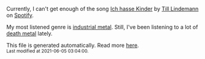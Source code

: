
  Currently, I can't get enough of the song <a href="https://open.spotify.com/track/0gzVVWrYrWkJJyZKE4K3pK">Ich hasse Kinder</a> by <a href="https://open.spotify.com/artist/2a5G7JLmVJNjfFNg8rwLcP">Till Lindemann</a> on <a href="https://open.spotify.com/user/9qz2xtkur2fengfsdcq8dd907?si=kq2SVrUkSNe0z1NJjpt7kg">Spotify</a>.

  My most listened genre is <a href="https://duckduckgo.com/?q=industrial metal music">industrial metal</a>.
  Still, I've been listening to a lot of <a href="https://duckduckgo.com/?q=death metal music">death metal</a> lately.

  This file is generated automatically. Read more <a href="https://github.com/CodeF0x/CodeF0x/blob/master/IMPORTANT.md">here</a>.
  <br>
  <sub>Last modified at 2021-06-05 03:04:00.</sub>
  